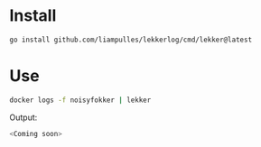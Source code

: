 # Install

```bash
go install github.com/liampulles/lekkerlog/cmd/lekker@latest
```

# Use

```bash
docker logs -f noisyfokker | lekker
```

Output:
```bash
<Coming soon>
```